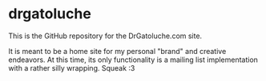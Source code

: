 # drgatoluche

This is the GitHub repository for the DrGatoluche.com site.

It is meant to be a home site for my personal "brand" and creative endeavors.
At this time, its only functionality is a mailing list implementation with a rather silly wrapping.
Squeak :3
